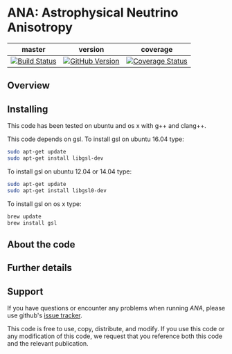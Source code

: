 ANA: Astrophysical Neutrino Anisotropy
=
| master | version | coverage |
|:------:|:-------:|:--------:|
|[![Build Status](https://travis-ci.org/PeterDenton/ANA.svg?branch=master)](https://travis-ci.org/PeterDenton/ANA)|[![GitHub Version](https://badge.fury.io/gh/PeterDenton%2FANA.svg)](http://badge.fury.io/gh/PeterDenton%2FANA)|[![Coverage Status](https://coveralls.io/repos/github/PeterDenton/ANA/badge.svg?branch=master)](https://coveralls.io/github/PeterDenton/ANA?branch=master)

## Overview

## Installing
This code has been tested on ubuntu and os x with g++ and clang++.

This code depends on gsl.
To install gsl on ubuntu 16.04 type:
```sh
sudo apt-get update
sudo apt-get install libgsl-dev
```
To install gsl on ubuntu 12.04 or 14.04 type:
```sh
sudo apt-get update
sudo apt-get install libgsl0-dev
```
To install gsl on os x type:
```sh
brew update
brew install gsl
```


## About the code

## Further details

## Support
If you have questions or encounter any problems when running *ANA*, please use github's [issue tracker](https://github.com/PeterDenton/ANA/issues).

This code is free to use, copy, distribute, and modify.
If you use this code or any modification of this code, we request that you reference both this code and the relevant publication.
